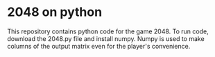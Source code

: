 # 2048 on python
This repository contains python code for the game 2048.
To run code, download the 2048.py file and install numpy. Numpy is used to make columns of the output matrix even for the player's convenience.
